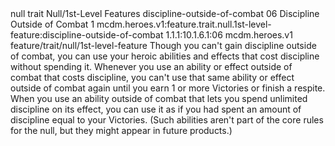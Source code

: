 <ability>
  <metadata>
    <class>null</class>
    <feature_type>trait</feature_type>
    <file_dpath>Null/1st-Level Features</file_dpath>
    <item_id>discipline-outside-of-combat</item_id>
    <item_index>06</item_index>
    <item_name>Discipline Outside of Combat</item_name>
    <level>1</level>
    <scc>mcdm.heroes.v1:feature.trait.null.1st-level-feature:discipline-outside-of-combat</scc>
    <scdc>1.1.1:10.1.6.1:06</scdc>
    <source>mcdm.heroes.v1</source>
    <type>feature/trait/null/1st-level-feature</type>
  </metadata>
  <effects>
    <effect type="mundane">Though you can&apos;t gain discipline outside of combat, you can use your heroic abilities and effects that cost discipline without spending it. Whenever you use an ability or effect outside of combat that costs discipline, you can&apos;t use that same ability or effect outside of combat again until you earn 1 or more Victories or finish a respite.
When you use an ability outside of combat that lets you spend unlimited discipline on its effect, you can use it as if you had spent an amount of discipline equal to your Victories. (Such abilities aren&apos;t part of the core rules for the null, but they might appear in future products.)</effect>
  </effects>
</ability>
